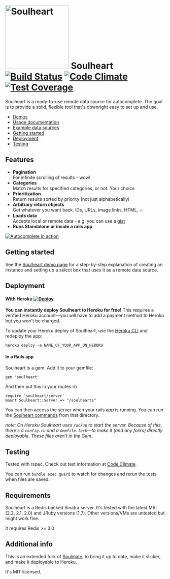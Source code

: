 # <img src="https://raw.githubusercontent.com/sethherr/soulheart/master/examples/logo.png" alt="Soulheart" width="200"> Soulheart [![Build Status](https://travis-ci.org/sethherr/soulheart.svg)](https://travis-ci.org/sethherr/soulheart) [![Code Climate](https://codeclimate.com/github/sethherr/soulheart/badges/gpa.svg)](https://codeclimate.com/github/sethherr/soulheart) [![Test Coverage](https://codeclimate.com/github/sethherr/soulheart/badges/coverage.svg)](https://codeclimate.com/github/sethherr/soulheart/coverage)

Soulheart is a ready-to-use remote data source for autocomplete. The goal is to provide a solid, flexible tool that's downright easy to set up and use.

- [Demos](https://sethherr.github.io/soulheart/)
- [Usage documentation](https://sethherr.github.io/soulheart/commands/)
- [Example data sources](https://github.com/sethherr/soulheart/tree/master/examples)
- [Getting started](#getting-started)
- [Deployment](#deployment)
- [Testing](#testing)


## Features

- **Pagination**
  <br>For infinite scrolling of results - wow!
- **Categories**
  <br>Match results for specified categories, or not. Your choice
- **Prioritization**
  <br>Return results sorted by priority (not just alphabetically)
- **Arbitrary return objects**
  <br>Get whatever you want back. IDs, URLs, image links, HTML, :boom:
- **Loads data**
  <br>Accepts local or remote data - e.g. you can use a [gist](https://github.com/sethherr/soulheart/blob/master/examples/manufacturers.tsv)
- **Runs Standalone or inside a rails app**

[![Autocomplete in action](https://github.com/sethherr/soulheart/raw/master/examples/screenshot.png)](https://sethherr.github.io/soulheart/)


## Getting started

See the [Soulheart demo page](https://sethherr.github.io/soulheart/) for a step-by-step explanation of creating an instance and setting up a select box that uses it as a remote data source.


## Deployment

#### With Heroku [![Deploy](https://www.herokucdn.com/deploy/button.png)](https://heroku.com/deploy)

**You can instantly deploy Soulheart to Heroku for free!** This requires a verified Heroku account&mdash;you will have to add a payment method to Heroku but you won't be charged.

To update your Heroku deploy of Soulheart, use the [Heroku CLI](https://devcenter.heroku.com/articles/heroku-command) and redeploy the app: 
  
    heroku deploy -a NAME_OF_YOUR_APP_ON_HEROKU
    

#### In a Rails app

Soulheart is a gem. Add it to your gemfile:

    gem 'soulheart'

And then put this in your routes.rb

    require 'soulheart/server'
    mount Soulheart::Server => "/soulhearts"

You can then access the server when your rails app is running. You can run the [Soulheart commands](https://sethherr.github.io/soulheart/commands/) from that directory.

*note: On Heroku Soulheart uses `rackup` to start the server. Because of this, there's a `config.ru` and a `Gemfile.lock`&mdash;to make it (and any forks) directly deployable. These files aren't in the Gem.*

## Testing

Tested with rspec. Check out test information at [Code Climate](https://codeclimate.com/github/sethherr/soulheart).

You can run `bundle exec guard` to watch for changes and rerun the tests when files are saved.


## Requirements

Soulheart is a Redis backed Sinatra server. It's tested with the latest MRI (2.2, 2.1, 2.0) and JRuby versions (1.7). Other versions/VMs are untested but might work fine.

It requires Redis >= 3.0

## Additional info

This is an extended fork of [Soulmate](https://github.com/seatgeek/soulmate), to bring it up to date, make it slicker, and make it deployable to Heroku.

It's MIT licensed.